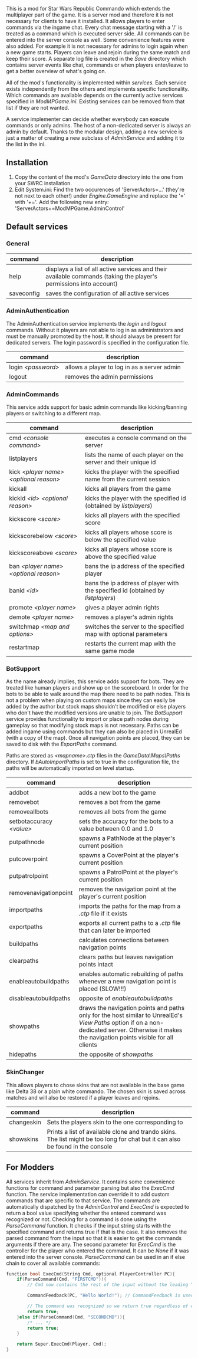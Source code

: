 This is a mod for Star Wars Republic Commando which extends the multiplayer part of the game. It is a server mod and therefore it is not necessary for clients to have it installed.
It allows players to enter commands via the ingame chat. Every chat message starting with a '/' is treated as a command which is executed server side. All commands can be entered into the server console as well.
Some convenience features were also added. For example it is not necessary for admins to login again when a new game starts. Players can leave and rejoin during the same match and keep their score. A separate log file is created in the _Save_ directory which contains server events like chat, commands or when players enter/leave to get a better overview of what's going on.

All of the mod's functionality is implemented within _services_. Each service exists independently from the others and implements specific functionality. Which commands are available depends on the currently active services specified in _ModMPGame.ini_. Existing services can be removed from that list if they are not wanted.

A service implementer can decide whether everybody can execute commands or only admins. The host of a non-dedicated server is always an admin by default. Thanks to the modular design, adding a new service is just a matter of creating a new subclass of _AdminService_ and adding it to the list in the ini.

## Installation

1. Copy the content of the mod's _GameData_ directory into the one from your SWRC installation.
2. Edit System.ini: Find the two occurences of 'ServerActors=...' (they're not next to each other!) under _Engine.GameEngine_ and replace the '=' with '+='. Add the following new entry: 'ServerActors+=ModMPGame.AdminControl'

## Default services

### General

| command    | description  |
|------------|--------------|
| help       | displays a list of all active services and their available commands (taking the player's permissions into account) |
| saveconfig | saves the configuration of all active services |

### AdminAuthentication

The AdminAuthentication service implements the _login_ and _logout_ commands. Without it players are not able to log in as administrators and must be manually promoted by the host. It should always be present for dedicated servers.
The login password is specified in the configuration file.

| command              | description  |
|----------------------|--------------|
| login _&lt;password>_| allows a player to log in as a server admin |
| logout               | removes the admin permissions |

### AdminCommands

This service adds support for basic admin commands like kicking/banning players or switching to a different map.

| command                                                 | description  |
|---------------------------------------------------------|--------------|
| cmd _&lt;console command>_                              | executes a console command on the server |
| listplayers                                             | lists the name of each player on the server and their unique id |
| kick _&lt;player name>_ _&lt;optional reason>_          | kicks the player with the specified name from the current session |
| kickall                                                 | kicks all players from the game |
| kickid _&lt;id>_ _&lt;optional reason>_                 | kicks the player with the specified id (obtained by _listplayers_) |
| kickscore _&lt;score>_                                  | kicks all players with the specified score |
| kickscorebelow _&lt;score>_                             | kicks all players whose score is below the specified value |
| kickscoreabove _&lt;score>_                             | kicks all players whose score is above the specified value |
| ban _&lt;player name>_ _&lt;optional reason>_           | bans the ip address of the specified player |
| banid _&lt;id>_                                         | bans the ip address of player with the specified id (obtained by _listplayers_) |
| promote _&lt;player name>_                              | gives a player admin rights |
| demote _&lt;player name>_                               | removes a player's admin rights |
| switchmap _&lt;map and options>_                        | switches the server to the specified map with optional parameters |
| restartmap                                              | restarts the current map with the same game mode |

### BotSupport

As the name already implies, this service adds support for bots. They are treated like human players and show up on the scoreboard. In order for the bots to be able to walk around the map there need to be path nodes. This is not a problem when playing on custom maps since they can easily be added by the author but stock maps shouldn't be modified or else players who don't have the modified versions are unable to join. The _BotSupport_ service provides functionality to import or place path nodes during gameplay so that modifying stock maps is not necessary. Paths can be added ingame using commands but they can also be placed in UnrealEd (with a copy of the map). Once all navigation points are placed, they can be saved to disk with the _ExportPaths_ command.

Paths are stored as _&lt;mapname>.ctp_ files in the _GameData\\Maps\\Paths_ directory. If _bAutoImportPaths_ is set to true in the configuration file, the paths will be automatically imported on level startup.

| command                    | description  |
|----------------------------|--------------|
| addbot                     | adds a new bot to the game |
| removebot                  | removes a bot from the game |
| removeallbots              | removes all bots from the game |
| setbotaccuracy _&lt;value>_| sets the accuracy for the bots to a value between 0.0 and 1.0 |
| putpathnode                | spawns a PathNode at the player's current position |
| putcoverpoint              | spawns a CoverPoint at the player's current position |
| putpatrolpoint             | spawns a PatrolPoint at the player's current position |
| removenavigationpoint      | removes the navigation point at the player's current position |
| importpaths                | imports the paths for the map from a _.ctp_ file if it exists |
| exportpaths                | exports all current paths to a _.ctp_ file that can later be imported |
| buildpaths                 | calculates connections between navigation points |
| clearpaths                 | clears paths but leaves navigation points intact |
| enableautobuildpaths       | enables automatic rebuilding of paths whenever a new navigation point is placed (SLOW!!!) |
| disableautobuildpaths      | opposite of _enableautobuildpaths_ |
| showpaths                  | draws the navigation points and paths only for the host similar to UnrealEd's _View Paths_ option if on a non-dedicated server. Otherwise it makes the navigation points visible for all clients |
| hidepaths                  | the opposite of _showpaths_ |

### SkinChanger

This allows players to chose skins that are not available in the base game like Delta 38 or a plain white commando.
The chosen skin is saved across matches and will also be restored if a player leaves and rejoins.

| command            | description |
|--------------------|-------------|
| changeskin <index> | Sets the players skin to the one corresponding to <index> |
| showskins          | Prints a list of available clone and trando skins. The list might be too long for chat but it can also be found in the console |

## For Modders

All services inherit from _AdminService_. It contains some convenience functions for command and parameter parsing but also the _ExecCmd_ function. The service implementation can override it to add custom commands that are specific to that service. The commands are automatically dispatched by the _AdminControl_ and _ExecCmd_ is expected to return a bool value specifying whether the entered command was recognized or not.
Checking for a command is done using the _ParseCommand_ function. It checks if the input string starts with the specified command and returns true if that is the case. It also removes the parsed command from the input so that it is easier to get the commands arguments if there are any. The second parameter for _ExecCmd_ is the controller for the player who entered the command. It can be _None_ if it was entered into the server console.
_ParseCommand_ can be used in an if else chain to cover all available commands:
```cpp
function bool ExecCmd(String Cmd, optional PlayerController PC){
	if(ParseCommand(Cmd, "FIRSTCMD")){
		// Cmd now contains the rest of the input without the leading "FIRSTCMD"

		CommandFeedback(PC, "Hello World!"); // CommandFeedback is used to display the command's output to the user

		// The command was recognized so we return true regardless of whether it was successful or not
		return true;
	}else if(ParseCommand(Cmd, "SECONDCMD")){
		/* ... */
		return true;
	}

	return Super.ExecCmd(Player, Cmd);
}
```
